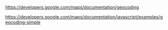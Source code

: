 https://developers.google.com/maps/documentation/geocoding

https://developers.google.com/maps/documentation/javascript/examples/geocoding-simple

